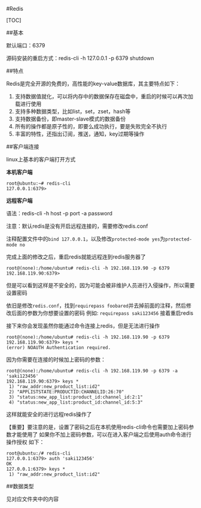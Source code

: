 #Redis

[TOC]

##基本

默认端口：6379

源码安装的重启方式：redis-cli -h 127.0.0.1 -p 6379 shutdown

##特点

Redis是完全开源的免费的，高性能的key-value数据库，其主要特点如下：
1. 支持数据值就化，可以将内存中的数据保存在磁盘中，重启的时候可以再次加载进行使用
2. 支持多种数据类型，比如list，set，zset，hash等
3. 支持数据备份，即master-slave模式的数据备份
4. 所有的操作都是原子性的，即要么成功执行，要是失败完全不执行
5. 丰富的特性，还指出订阅，推送，通知，key过期等操作

##客户端连接

linux上基本的客户端打开方式

**本机客户端**

```
root@ubuntu:~# redis-cli 
127.0.0.1:6379> 
```

**远程客户端**

语法：redis-cli -h host -p port -a password

注意：默认redis是没有开启远程连接的，需要修改redis.conf

注释配置文件中的`bind 127.0.0.1`，以及修改`protected-mode yes`为`protected-mode no`

完成上面的修改之后，重启redis就能远程连到redis服务器了

```
root@(none):/home/ubuntu# redis-cli -h 192.168.119.90 -p 6379
192.168.119.90:6379> 
```

但是可以看到这样是不安全的，因为可能会被非维护人员进行入侵操作，所以需要设置密码

依旧是修改`redis.conf`，找到`requirepass foobared`并去掉前面的注释，然后修改后面的参数为你想要设置的密码
例如: `requirepass saki123456`
接着重启redis

接下来你会发现虽然你能通过命令连接上redis，但是无法进行操作
```
root@(none):/home/ubuntu# redis-cli -h 192.168.119.90 -p 6379
192.168.119.90:6379> keys *
(error) NOAUTH Authentication required.
```
因为你需要在连接的时候加上密码的参数：
```
root@(none):/home/ubuntu# redis-cli -h 192.168.119.90 -p 6379 -a 'saki123456'
192.168.119.90:6379> keys *
 1) "raw_addr:new_product_list:id2"
 2) "APPLISTSTATE:PRODUCTID:CHANNELID:26:70"
 3) "status:new_app_list:product_id:channel_id:2:1"
 4) "status:new_app_list:product_id:channel_id:5:3"
```
这样就能安全的进行远程redis操作了

【重要】要注意的是，设置了密码之后在本机使用redis-cli命令也需要加上密码参数才能使用了
如果你不加上密码参数，可以在进入客户端之后使用auth命令进行操作授权
如下：
```
root@ubuntu:/# redis-cli
127.0.0.1:6379> auth 'saki123456'
OK
127.0.0.1:6379> keys *
 1) "raw_addr:new_product_list:id2"
```




##数据类型

见对应文件夹中的内容

